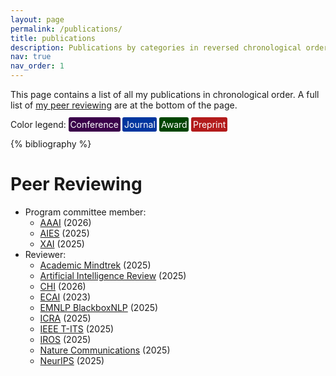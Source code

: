 ```yaml
---
layout: page
permalink: /publications/
title: publications
description: Publications by categories in reversed chronological order.
nav: true
nav_order: 1
---
```


<!-- _pages/publications.md -->

This page contains a list of all my publications in chronological order.
A full list of <a href="#peer-reviewing">my peer reviewing</a> are at the bottom of the page.

Color legend:
<span style="background-color: #3b004a; color: white; padding: 2pt; border-radius: 2pt;">Conference</span>  <span style="background-color: #00369f; color: white; padding: 2pt; border-radius: 2pt;">Journal</span>  <span style="background-color: #004500; color: white; padding: 2pt; border-radius: 2pt;">Award</span>  <span style="background-color: #b31b1b; color: white; padding: 2pt; border-radius: 2pt;">Preprint</span>


<!-- Bibsearch Feature -->

<!-- {% include bib_search.liquid %} -->

<div class="publications">

{% bibliography %}

</div>

# Peer Reviewing
- Program committee member:
    - [AAAI](https://aaai.org/conference/aaai/) (2026)
    - [AIES](https://www.aies-conference.com/) (2025)
    - [XAI](https://xaiworldconference.com/) (2025)
- Reviewer:
    - [Academic Mindtrek](https://www.mindtrek.org/academic-mindtrek-2025/) (2025)
    - [Artificial Intelligence Review](https://link.springer.com/journal/10462) (2025)
    - [CHI](https://chi2026.acm.org/) (2026)
    - [ECAI](https://www.eurai.org/ecai) (2023)
    - [EMNLP BlackboxNLP](https://blackboxnlp.github.io/) (2025)
    - [ICRA](https://2025.ieee-icra.org/) (2025)
    - [IEEE T-ITS](https://ieee-itss.org/pub/t-its/) (2025)
    - [IROS](https://www.ieee-ras.org/conferences-workshops/financially-co-sponsored/iros/information-for-associate-editors) (2025)
    - [Nature Communications](https://www.nature.com/ncomms/) (2025)
    - [NeurIPS](https://neurips.cc) (2025)